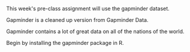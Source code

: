 This week's pre-class assignment will use the gapminder dataset.

Gapminder is a cleaned up version from Gapminder Data. 

Gapminder contains a lot of great data on all of the nations of the world. 

Begin by installing the gapminder package in R.
